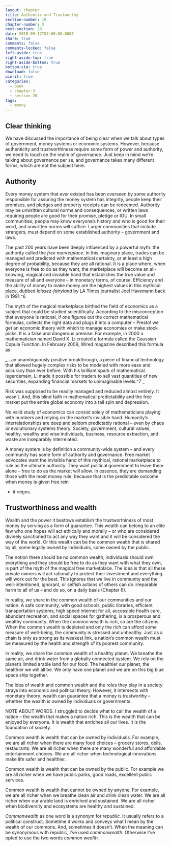 ```yaml
---
layout: chapter
title: Authentic and Trustworthy
section-number: 19
chapter-number: 3
next-section: 20
date: 2018-09-12T07:00:00.000Z
share: true
comments: false
comments-locked: false
left-aside: true
right-aside-top: true
right-aside-bottom: true
bottom-cta: true
download: false
pin-it: true
categories:
  - book
  - chapter-3
  - section-20
tags:
  - money
---
```

## Clear thinking

We have discussed the importance of being clear when we talk about
types of government, money systems or economic systems. However,
because authenticity and trustworthiness require some form of power
and authority, we need to touch on the realm of governance. Just
keep in mind we’re talking about governance per se, and governance
takes many different forms, which are not the subject here.

## Authority

Every money system that ever existed has been overseen by some
authority responsible for assuring the money system has integrity,
people keep their promises, and pledges and property receipts can
be redeemed. Authority may be unwritten cultural norms and
consequences, or written laws requiring people are good for their
promise, pledge or IOU. In small communities, people may know
everyone’s history and who is good for their word, and unwritten
norms will suffice. Larger communities that include strangers, must
depend on some established authority – government and laws.

The past 200 years have been deeply influenced by a powerful myth:
the authority called the _free marketplace._ In this imaginary place,
trades can be managed and predicted with mathematical certainty,
or at least a high degree of probability, because they are all rational.
It is a place where, when everyone is free to do as they want, the
marketplace will become an all-knowing, magical and invisible hand
that establishes the true value and measure of all and everyone – in
monetary terms, of course. Efficiency and the ability of money to
make money are the highest values in this mythical place, dubbed
_laissez-fairyland_ by LA Times journalist Joel Havemann back in 1991.^6

The myth of the magical marketplace birthed the field of economics
as a subject that could be studied scientifically. According to the misconception that everyone is rational, if one figures out the correct
mathematical formulas, collects the right data and plugs it into a
computer – Presto! we get an economic theory with which to manage
economies or make stock picks.
It is a false and dangerous premise. For example, in 2000 a
mathematician named David X. Li created a formula called the
Gaussian Copula Function. In February 2009, Wired magazine
described this formula as

_...an unambiguously positive breakthrough, a piece of financial technology that
allowed hugely complex risks to be modeled with more ease and accuracy than
ever before. With his brilliant spark of mathematical legerdemain, Li made it
possible for traders to sell vast quantities of new securities, expanding financial
markets to unimaginable levels.^7_

Risk was supposed to be readily managed and reduced almost entirely.
It wasn’t. And, this blind faith in mathematical predictability and
the free market put the entire global economy into a tail spin and
depression.

No valid study of economics can consist solely of mathematicians
playing with numbers and relying on the market’s invisible hand.
Humanity’s interrelationships are deep and seldom predictably
rational – even by chaos or evolutionary systems theory. Society,
government, cultural values, healthy, wealthy and wise individuals,
business, resource extraction, and waste are inseparably interrelated.

A money system is by definition a community-wide system – and
every community has some form of authority and governance. Free
market advocates want the invisible hand of this mythical, rational
marketplace to rule as the ultimate authority. They want political
government to leave them alone – free to do as the market will allow.
In essence, they are demanding those with the most money rule,
because that is the predictable outcome when money is given free rein - it reigns.

## Trustworthiness and wealth

Wealth and the power it bestows establish the trustworthiness of most
money by serving as a form of guarantee. This wealth can belong
to an elite few who one hopes will act ethically and morally – or
who are considered divinely sanctioned to act any way they want
and it will be considered the way of the world. Or this wealth can
be the common wealth that is shared by all, some legally owned by
individuals, some owned by the public.

The notion there should be no common wealth, individuals should
own everything and they should be free to do as they want with what
they own, is part of the myth of the magical free marketplace. The
idea is that all these private owners will act rationally to protect their
investment and everything will work out for the best. This ignores
that we live in community and the well-intentioned, ignorant, or
selfish actions of others can do irreparable harm to all of us – and do
so, on a daily basis (Chapter 6).

In reality, we share in the common wealth of our communities and
our nation. A safe community, with good schools, public libraries,
efficient transportation systems, high speed internet for all, accessible
health care, abundant recreation, and social spaces for gathering, is
a prosperous and wealthy community. When the common wealth is
rich, so are the citizens. When the common wealth is depleted and
only the rich can afford some measure of well-being, the community
is stressed and unhealthy. Just as a chain is only as strong as its
weakest link, a nation’s common wealth must be measured by the
health and strength of its poorest community.

In reality, we share the common wealth of a healthy planet. We
breathe the same air, and drink water from a globally connected
system. We rely on the planet’s limited arable land for our food. The
healthier our planet, the healthier we will all be. We only have one
planet and we are on this big blue space ship together.

The idea of wealth and common wealth and the roles they play in
a society strays into economic and political theory. However, it intersects with monetary theory; wealth can guarantee that a money
is trustworthy – whether the wealth is owned by individuals or
governments.

NOTE ABOUT WORDS. I struggled to decide what to call the wealth of
a nation – the wealth that makes a nation rich. This is the wealth that
can be enjoyed by everyone. It is wealth that enriches all our lives. It
is the foundation of society.

Common wealth is wealth that can be owned by individuals. For
example, we are all richer when there are many food choices – grocery
stores, delis, restaurants. We are all richer when there are many
wonderful and affordable entertainment choices. We are all richer
when technological innovations make life safer and healthier.

Common wealth is wealth that can be owned by the public. For
example we are all richer when we have public parks, good roads,
excellent public services.

Common wealth is wealth that cannot be owned by anyone. For
example, we are all richer when we breathe clean air and drink
clean water. We are all richer when our arable land is enriched and
sustained. We are all richer when biodiversity and ecosystems are
healthy and sustained.

_Commonwealth_ as one word is a synonym for _republic._ It usually refers
to a political construct. Sometime it works and conveys what I mean
by the wealth of our commons. And, sometimes it doesn’t. When the
meaning can be synonymous with republic, I’ve used _commonwealth._
Otherwise I’ve opted to use the two words _common wealth._
